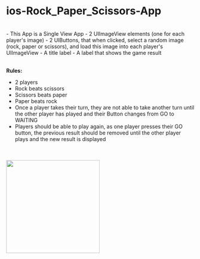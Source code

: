 # ios-Rock_Paper_Scissors-App

<br />
- This App is a Single View App
- 2 UIImageView elements (one for each player's image)
- 2 UIButtons, that when clicked, select a random image (rock, paper or scissors), and load this image into each player's UIImageView
- A title label
- A label that shows the game result
<br /><br />

**Rules:**

- 2 players
- Rock beats scissors
- Scissors beats paper
- Paper beats rock
- Once a player takes their turn, they are not able to take another turn until the other player has played and their Button changes from GO to WAITING
- Players should be able to play again, as one player presses their GO button, the previous result should be removed until the other player plays and the new result is displayed

<br />
<br />
<img src="https://i.imgur.com/MZqPGbh.png" width="250" />




